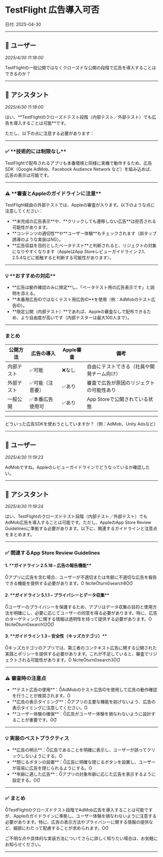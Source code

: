# TestFlight 広告導入可否

日付: 2025-04-30

---

## 👤 ユーザー
*2025/4/30 11:18:00*

TestFlightの一般公開ではなくクローズドな公開の段階で広告を導入することはできるのか？

---

## 🤖 アシスタント
*2025/4/30 11:18:00*

はい、\*\*TestFlightのクローズドテスト段階（内部テスト／外部テスト）でも広告を導入することは可能\*\*です。

ただし、以下の点に注意する必要があります：

---

### ✅ \*\*技術的には制限なし\*\*
TestFlightで配布されるアプリも本番環境と同様に実機で動作するため、広告SDK（Google AdMob、Facebook Audience Network など）を組み込めば、広告の表示は可能です。

---

### ⚠️ \*\*審査とAppleのガイドラインに注意\*\*
TestFlight経由の外部テストでは、Appleの審査が入ります。以下のような点に注意してください：

- \*\*未完成の広告表示\*\*や、\*\*クリックしても遷移しない広告\*\*は拒否される可能性があります。
- \*\*コンテンツの適切性\*\*や\*\*ユーザー体験\*\*もチェックされます（誤タップ誘導のような実装はNG）。
- \*\*広告収益を目的としたベータテスト\*\*と判断されると、リジェクトの対象になりやすくなります（AppleはApp Storeレビューガイドライン 2.1、2.5.4などに抵触すると判断する可能性があります）。

---

### 💡 \*\*おすすめの対応\*\*
- \*\*広告は動作確認のみに限定\*\*し、「ベータテスト用の広告表示です」と説明を添える。
- \*\*本番用広告IDではなくテスト用広告ID\*\*を使用（例：AdMobのテスト広告ID）。
- \*\*限定公開（内部テスト）\*\*であれば、Appleの審査なしで配布できるため、より自由度が高いです（内部テスターは最大100人まで）。

---

### まとめ

| 公開方法 | 広告の導入 | Apple審査 | 備考 |
|----------|------------|------------|------|
| 内部テスト | ✅可能 | ❌なし | 自由にテストできる（社員や開発チーム向け） |
| 外部テスト | ✅可能（注意要） | ✅あり | 審査で広告が原因のリジェクトの可能性あり |
| 一般公開 | ✅本番広告使用可 | ✅あり | App Storeで公開されている状態 |

---

どういった広告SDKを使おうとしていますか？（例：AdMob、Unity Adsなど）

---

## 👤 ユーザー
*2025/4/30 11:19:23*

AdMobですね。Appleのレビューガイドラインでどうなっているか確認したい。

---

## 🤖 アシスタント
*2025/4/30 11:19:24*

はい、TestFlightのクローズドテスト段階（内部テスト／外部テスト）でもAdMob広告を導入することは可能です。ただし、AppleのApp Store Review Guidelinesに準拠する必要があります。以下に、関連するガイドラインと注意点をまとめます。

---

### ✅ 関連するApp Store Review Guidelines

#### 1. \*\*ガイドライン 2.5.18 – 広告の報告機能\*\*
アプリに広告を含む場合、ユーザーが不適切または年齢に不適切な広告を報告できる機能を提供する必要があります。 citeturn0search8

#### 2. \*\*ガイドライン 5.1.1 – プライバシーとデータ収集\*\*
ユーザーのプライバシーを保護するため、アプリはデータ収集の目的と使用方法を明確にし、必要に応じてユーザーの同意を得る必要があります。特に、広告のターゲティングに関する情報は透明性を持って提供する必要があります。 citeturn0search12

#### 3. \*\*ガイドライン 1.3 – 安全性（キッズカテゴリ）\*\*
キッズカテゴリのアプリでは、第三者のコンテキスト広告に関する公開された実践とポリシーを提供する必要があります。これが不足していると、審査でリジェクトされる可能性があります。 citeturn0search3

---

### ⚠️ 審査時の注意点

- \*\*テスト広告の使用\*\*：AdMobのテスト広告IDを使用して広告の動作確認を行うことが推奨されます。
- \*\*広告の表示タイミング\*\*：アプリの主要な機能を妨げないよう、広告の表示タイミングに注意してください。
- \*\*ユーザー体験の確保\*\*：広告がユーザー体験を損なわないように設計することが重要です。

---

### 💡 実装のベストプラクティス

- \*\*広告の明示\*\*：広告であることを明確に表示し、ユーザーが誤ってクリックしないようにする。
- \*\*閉じるボタンの設置\*\*：広告に明確な閉じるボタンを設置し、ユーザーが容易に広告を閉じられるようにする。
- \*\*年齢に適した広告\*\*：アプリの対象年齢に応じた広告を表示するように設定する。

---

### ✅ まとめ

TestFlightのクローズドテスト段階でAdMob広告を導入することは可能ですが、Appleのガイドラインに準拠し、ユーザー体験を損なわないように注意する必要があります。特に、広告の表示方法やプライバシーに関する情報の提供など、細部にわたって配慮することが求められます。

ご不明な点や具体的な実装方法についてさらに詳しく知りたい場合は、お気軽にお知らせください。

---
